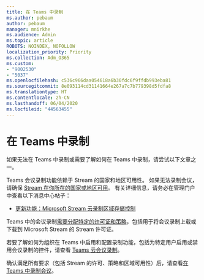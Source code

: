 ```yaml
---
title: 在 Teams 中录制
ms.author: pebaum
author: pebaum
manager: mnirkhe
ms.audience: Admin
ms.topic: article
ROBOTS: NOINDEX, NOFOLLOW
localization_priority: Priority
ms.collection: Adm_O365
ms.custom:
- "9002530"
- "5037"
ms.openlocfilehash: c536c966daa054618a6b30fdc6f9ffdb993eba81
ms.sourcegitcommit: 8e093114cd31141664e267a7c7b779398d5fdfa8
ms.translationtype: HT
ms.contentlocale: zh-CN
ms.lasthandoff: 06/04/2020
ms.locfileid: "44563455"
---
```

# <a name="recording-in-teams"></a>在 Teams 中录制

如果无法在 Teams 中录制或需要了解如何在 Teams 中录制，请尝试以下文章之一。

Teams 会议录制功能依赖于 Stream 的国家和地区可用性。  如果无法录制会议，请确保 [Stream 在你所在的国家或地区可用](https://docs.microsoft.com/stream/faq#which-regions-does-microsoft-stream-host-my-data-in)。  有关详细信息，请务必在管理门户中查看以下消息中心帖子：

- [更新功能：Microsoft Stream 云录制区域存储控制](https://admin.microsoft.com/AdminPortal/Home#/MessageCenter?id=MC214327)

Teams 中的会议录制[需要分配特定的许可证和策略](https://docs.microsoft.com/microsoftteams/cloud-recording#prerequisites-for-teams-cloud-meeting-recording)，包括用于将会议录制上载或下载到 Microsoft Stream 的 Stream 许可证。

若要了解如何为组织在 Teams 中启用和配置录制功能，包括为特定用户启用或禁用会议录制的控件，请查看 [Teams 云会议录制](https://docs.microsoft.com/microsoftteams/cloud-recording)。

确认满足所有要求（包括 Stream 的许可、策略和区域可用性）后，请查看[在 Teams 中录制会议](https://support.office.com/article/34dfbe7f-b07d-4a27-b4c6-de62f1348c24)。
